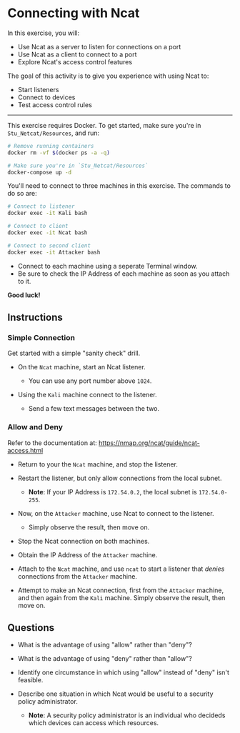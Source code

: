 # Connecting with Ncat
In this exercise, you will:
- Use Ncat as a server to listen for connections on a port
- Use Ncat as a client to connect to a port
- Explore Ncat's access control features

The goal of this activity is to give you experience with using Ncat to:
- Start listeners
- Connect to devices
- Test access control rules

---

This exercise requires Docker. To get started, make sure you're in `Stu_Netcat/Resources`, and run:

  ```bash
  # Remove running containers
  docker rm -vf $(docker ps -a -q)

  # Make sure you're in `Stu_Netcat/Resources`
  docker-compose up -d
  ```

You'll need to connect to three machines in this exercise. The commands to do so are:

  ```bash
  # Connect to listener
  docker exec -it Kali bash

  # Connect to client
  docker exec -it Ncat bash

  # Connect to second client
  docker exec -it Attacker bash
  ```

- Connect to each machine using a seperate Terminal window.
- Be sure to check the IP Address of each machine as soon as you attach to it.

**Good luck!**

## Instructions
### Simple Connection
Get started with a simple "sanity check" drill.

- On the `Ncat` machine, start an Ncat listener.
  - You can use any port number above `1024`.

- Using the `Kali` machine connect to the listener.
  - Send a few text messages between the two.

### Allow and Deny

Refer to the documentation at: <https://nmap.org/ncat/guide/ncat-access.html>

- Return to your the `Ncat` machine, and stop the listener.

- Restart the listener, but only allow connections from the local subnet.
  - **Note**: If your IP Address is `172.54.0.2`, the local subnet is `172.54.0-255`.

- Now, on the `Attacker` machine, use Ncat to connect to the listener.
  - Simply observe the result, then move on.

- Stop the Ncat connection on both machines.
- Obtain the IP Address of the `Attacker` machine.

- Attach to the `Ncat` machine, and use `ncat` to start a listener that _denies_ connections from the `Attacker` machine.

- Attempt to make an Ncat connection, first from the `Attacker` machine, and then again from the `Kali` machine. Simply observe the result, then move on.

## Questions
- What is the advantage of using "allow" rather than "deny"?

- What is the advantage of using "deny" rather than "allow"?

- Identify one circumstance in which using "allow" instead of "deny" isn't feasible.

- Describe one situation in which Ncat would be useful to a security policy administrator.
  - **Note**: A security policy administrator is an individual who decideds which devices can access which resources.
